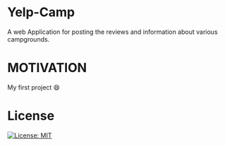 # Yelp-Camp
A web Application for posting the reviews and information about various campgrounds.

# MOTIVATION
My first project :smile:

# License
 [![License: MIT](https://img.shields.io/badge/License-MIT-yellow.svg)](https://opensource.org/licenses/MIT)
